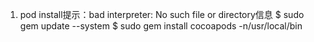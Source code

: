 1. pod install提示：bad interpreter: No such file or directory信息
$ sudo gem update --system
$ sudo gem install cocoapods -n/usr/local/bin
